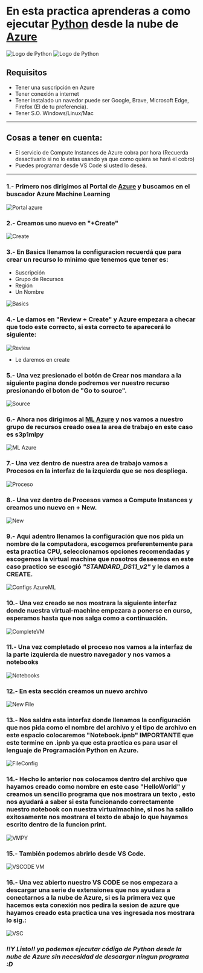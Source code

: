 # **En esta practica aprenderas a como ejecutar [Python](https://www.python.org/) desde la nube de [Azure](https://portal.azure.com/signin/index/)**
![Logo de Python](imagenes/azure.png)   ![Logo de Python](imagenes/pythonlogo2.png)

## **Requisitos**
- Tener una suscripción en Azure
- Tener conexión a internet
- Tener instalado un navedor puede ser Google, Brave, Microsoft Edge, Firefox (El de tu preferencia).
- Tener S.O. Windows/Linux/Mac
-------
## **Cosas a tener en cuenta:**
- El servicio de Compute Instances de Azure cobra por hora (Recuerda desactivarlo si no lo estas usando ya que como quiera se hará el cobro)   
- Puedes programar desde VS Code si usted lo deseá.
------

### **1.- Primero nos dirigimos al Portal de [Azure](https://portal.azure.com/#home) y buscamos en el buscador Azure Machine Learning**
![Portal azure](imagenes/1.png)

### **2.- Creamos uno nuevo en "+Create"**
![Create](imagenes/2.png)

### **3.- En Basics llenamos la configuracion recuerdá que para crear un recurso lo minimo que tenemos que tener es:**
- Suscripción
- Grupo de Recursos
- Región
- Un Nombre

![Basics](imagenes/3.png)

### **4.- Le damos en "Review + Create" y Azure empezara a checar que todo este correcto, si esta correcto te aparecerá lo siguiente:**
![Review](imagenes/4.png)
- Le daremos en create
  
### **5.- Una vez presionado el botón de Crear nos mandara a la siguiente pagina donde podremos ver nuestro recurso presionando el boton de "Go to source".**
![Source](imagenes/5.png)

### **6.- Ahora nos dirigimos al [ML Azure](https://ml.azure.com/home) y nos vamos a nuestro grupo de recursos creado osea la area de trabajo en este caso es s3p1mlpy**
![ML Azure](imagenes/7.png)

### **7.- Una vez dentro de nuestra area de trabajo vamos a Procesos en la interfaz de la izquierda que se nos despliega.**
![Proceso](imagenes/8.png)

### **8.- Una vez dentro de Procesos vamos a Compute Instances y creamos uno nuevo en + New.**
![New](imagenes/9.png)

### **9.- Aqui adentro llenamos la configuración que nos pida un nombre de la computadora, escogemos preferentemente para esta practica CPU, seleccionamos opciones recomendadas y escogemos la virtual machine que nosotros deseemos en este caso practico se escogió ***"STANDARD_DS11_v2"*** y le damos a CREATE**.
![Configs AzureML](imagenes/10.png)

### **10.- Una vez creado se nos mostrara la siguiente interfaz donde nuestra virtual-machine empezara a ponerse en curso, esperamos hasta que nos salga como a continuación.**
![CompleteVM](imagenes/11.png)

### **11.- Una vez completado el proceso nos vamos a la interfaz de la parte izquierda de nuestro navegador y nos vamos a notebooks**
![Notebooks](imagenes/12.png)

### **12.- En esta sección creamos un nuevo archivo**
![New File](imagenes/13.png)

### **13.- Nos saldra esta interfaz donde llenamos la configuración que nos pida como el nombre del archivo y el tipo de archivo en este espacio colocaremos "Notebook.ipnb" IMPORTANTE que este termine en .ipnb ya que esta practica es para usar el lenguaje de Programación Python en Azure.**
![FileConfig](imagenes/14.png)

### **14.- Hecho lo anterior nos colocamos dentro del archivo que hayamos creado como nombre en este caso "HelloWorld" y creamos un sencillo programa que nos mostrara un texto , esto nos ayudará a saber si esta funcionando correctamente nuestro notebook con nuestra virtualmachine, si nos ha salido exitosamente nos mostrara el texto de abajo lo que hayamos escrito dentro de la funcion print.**
![VMPY](imagenes/15.png)

### **15.- También podemos abrirlo desde VS Code.**
![VSCODE VM](imagenes/16.png)

### **16.- Una vez abierto nuestro VS CODE se nos empezara a descargar una serie de extensiones que nos ayudara a conectarnos a la nube de Azure, si es la primera vez que hacemos esta conexión nos pedira la sesion de azure que hayamos creado esta practica una ves ingresada nos mostrara lo sig.:**
![VSC](imagenes/17.png)

### ***!!Y Listo!! ya podemos ejecutar código de Python desde la nube de Azure sin necesidad de descargar ningun programa :D***



















